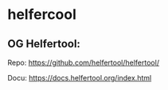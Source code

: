 # helfercool

## OG Helfertool:

Repo: https://github.com/helfertool/helfertool/

Docu: https://docs.helfertool.org/index.html